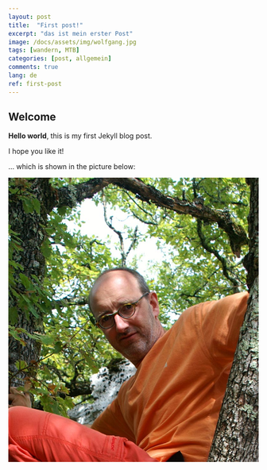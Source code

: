 ```yaml
---
layout: post
title:  "First post!"
excerpt: "das ist mein erster Post"
image: /docs/assets/img/wolfgang.jpg
tags: [wandern, MTB]
categories: [post, allgemein]
comments: true
lang: de
ref: first-post
---
```


## Welcome

**Hello world**, this is my first Jekyll blog post.

I hope you like it!

... which is shown in the picture below:

![My happy face](/assets/img/wolfgang.jpg)
